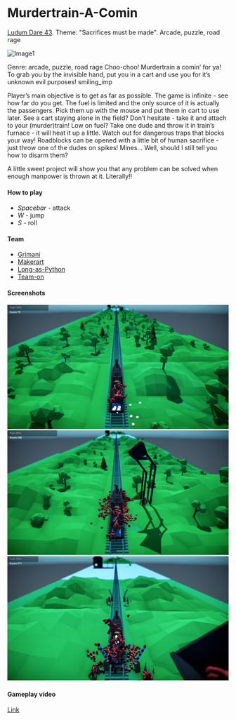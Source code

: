 # Murdertrain-A-Comin
[Ludum Dare 43](https://ldjam.com/events/ludum-dare/43/murdertrain). Theme: "Sacrifices must be made". Arcade, puzzle, road rage

![Image1](https://static.jam.vg/raw/1af/d1/z/1d61a.png)

Genre: arcade, puzzle, road rage
Choo-choo! Murdertrain a comin’ for ya! To grab you by the invisible hand, put you in a cart and use you for it’s unknown evil purposes! smiling_imp

Player’s main objective is to get as far as possible. The game is infinite - see how far do you get. The fuel is limited and the only source of it is actually the passengers. Pick them up with the mouse and put them in cart to use later. See a cart staying alone in the field? Don’t hesitate - take it and attach to your (murder)train! Low on fuel? Take one dude and throw it in train’s furnace - it will heat it up a little. Watch out for dangerous traps that blocks your way! Roadblocks can be opened with a little bit of human sacrifice - just throw one of the dudes on spikes! Mines… Well, should I still tell you how to disarm them?

A little sweet project will show you that any problem can be solved when enough manpower is thrown at it. Literally!!

#### How to play
 * *Spacebar* - attack
 * *W* - jump
 * *S* - roll

#### Team
 * [Grimani](https://ldjam.com/users/grimani)
 * [Makerart](https://ldjam.com/users/makerart)
 * [Long-as-Python](https://ldjam.com/users/long-as-python)
 * [Team-on](https://ldjam.com/users/team-on)
 
#### Screenshots
![](readme/1.png) 
![](readme/2.png) 
![](readme/3.png) 

#### Gameplay video
[Link](https://www.youtube.com/watch?v=YLNo_HohK5Y)
